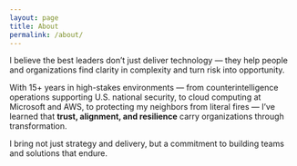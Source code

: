 ```yaml
---
layout: page
title: About
permalink: /about/
---
```


I believe the best leaders don’t just deliver technology — they help people and organizations find clarity in complexity and turn risk into opportunity.

With 15+ years in high-stakes environments — from counterintelligence operations supporting U.S. national security, to cloud computing at Microsoft and AWS, to protecting my neighbors from literal fires — I’ve learned that **trust, alignment, and resilience** carry organizations through transformation.

I bring not just strategy and delivery, but a commitment to building teams and solutions that endure.
